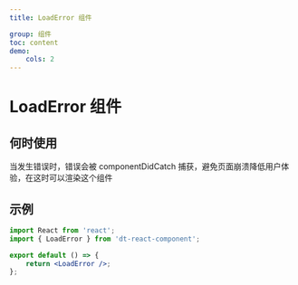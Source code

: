 ```yaml
---
title: LoadError 组件

group: 组件
toc: content
demo:
    cols: 2
---
```


# LoadError 组件

## 何时使用

当发生错误时，错误会被 componentDidCatch 捕获，避免页面崩溃降低用户体验，在这时可以渲染这个组件

## 示例

```jsx
import React from 'react';
import { LoadError } from 'dt-react-component';

export default () => {
    return <LoadError />;
};
```
